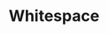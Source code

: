 ---
title: Whitespace
github_link: https://github.com/lucaslew/whitespace
demo_preview: http://themespace.github.io/whitespace/
demo_screenshot: 
description: Minimal white theme
---